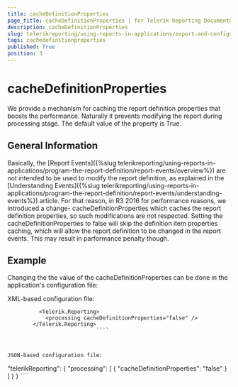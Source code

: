 ```yaml
---
title: cacheDefinitionProperties
page_title: cacheDefinitionProperties | for Telerik Reporting Documentation
description: cacheDefinitionProperties
slug: telerikreporting/using-reports-in-applications/export-and-configure/configure-the-report-engine/cachedefinitionproperties
tags: cachedefinitionproperties
published: True
position: 3
---
```


# cacheDefinitionProperties



We provide a mechanism for caching the report definition properties that boosts the performance. Naturally it prevents modifying the report during processing stage.
      The default value of the property is True.
    

## General Information

Basically, the [Report Events]({%slug telerikreporting/using-reports-in-applications/program-the-report-definition/report-events/overview%}) are not intended to be used to modify the report definition, as explained in the [Understanding Events]({%slug telerikreporting/using-reports-in-applications/program-the-report-definition/report-events/understanding-events%}) article.
          For that reason, in R3 2016 for performance reasons, we introduced a change- cacheDefinitionProperties which caches the report definition properties, so such modifications are not respected.
          Setting the cacheDefinitionProperties to false will skip the definition item properties caching, which will allow the report definition to be changed in the report events. This may result in parformance penalty though.
          

## Example

Changing the the value of the cacheDefinitionProperties can be done in the application's configuration file:
      

XML-based configuration file:

````
	      <Telerik.Reporting>
            <processing cacheDefinitionProperties="false" />
        </Telerik.Reporting>
							````



JSON-based configuration file:

````
  "telerikReporting": {
      "processing": [
        {
          "cacheDefinitionProperties": "false"
        }
      ]
    }
  }
							````


